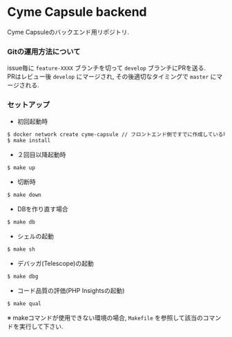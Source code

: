 # Cyme Capsule backend
Cyme Capsuleのバックエンド用リポジトリ.

### Gitの運用方法について

issue毎に `feature-XXXX` ブランチを切って `develop` ブランチにPRを送る.  
PRはレビュー後 `develop` にマージされ, その後適切なタイミングで `master` にマージされる.

### セットアップ

- 初回起動時

```bash
$ docker network create cyme-capsule // フロントエンド側ですでに作成している場合は実行しなくて良い
$ make install
```

- ２回目以降起動時

```bash
$ make up
```

- 切断時

```bash
$ make down
```

- DBを作り直す場合

```bash
$ make db
```

- シェルの起動

```bash
$ make sh
```

- デバッガ(Telescope)の起動

```bash
$ make dbg
```

- コード品質の評価(PHP Insightsの起動)

```bash
$ make qual
```

※ makeコマンドが使用できない環境の場合, `Makefile` を参照して該当のコマンドを実行して下さい.